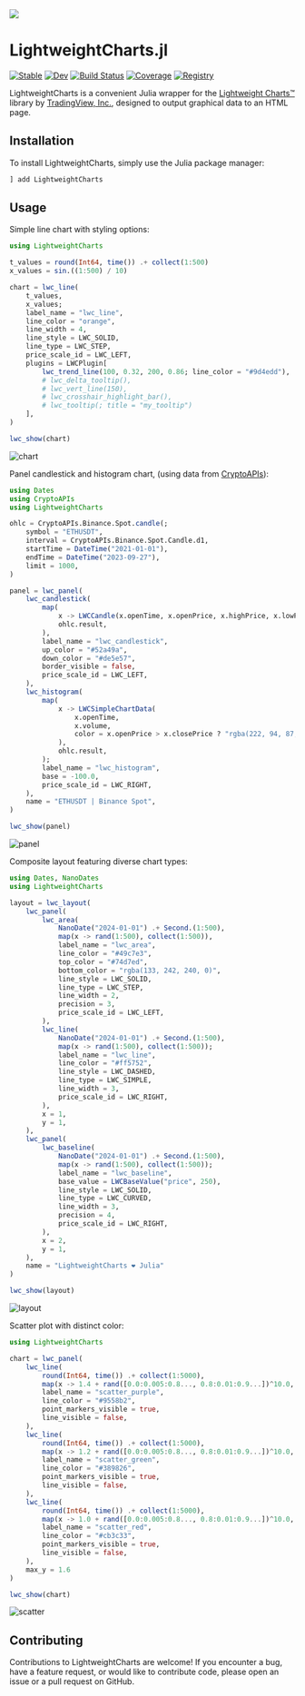 <picture>
  <source media="(prefers-color-scheme: dark)" srcset=docs/src/assets/animation_dark.gif>
  <source media="(prefers-color-scheme: light)" srcset=docs/src/assets/animation_light.gif>
  <img src=docs/src/assets/animation_light.gif>
</picture>

# LightweightCharts.jl

[![Stable](https://img.shields.io/badge/docs-stable-blue.svg)](https://bhftbootcamp.github.io/LightweightCharts.jl/stable/)
[![Dev](https://img.shields.io/badge/docs-dev-blue.svg)](https://bhftbootcamp.github.io/LightweightCharts.jl/dev/)
[![Build Status](https://github.com/bhftbootcamp/LightweightCharts.jl/actions/workflows/CI.yml/badge.svg?branch=master)](https://github.com/bhftbootcamp/LightweightCharts.jl/actions/workflows/CI.yml?query=branch%3Amaster)
[![Coverage](https://codecov.io/gh/bhftbootcamp/LightweightCharts.jl/branch/master/graph/badge.svg)](https://codecov.io/gh/bhftbootcamp/LightweightCharts.jl)
[![Registry](https://img.shields.io/badge/registry-General-4063d8)](https://github.com/JuliaRegistries/General)

LightweightCharts is a convenient Julia wrapper for the [Lightweight Charts™](https://github.com/tradingview/lightweight-charts) library by [TradingView, Inc.](https://www.tradingview.com/), designed to output graphical data to an HTML page.

## Installation
To install LightweightCharts, simply use the Julia package manager:

```julia
] add LightweightCharts
```
## Usage

Simple line chart with styling options:

```julia
using LightweightCharts

t_values = round(Int64, time()) .+ collect(1:500)
x_values = sin.((1:500) / 10)

chart = lwc_line(
    t_values,
    x_values;
    label_name = "lwc_line",
    line_color = "orange",
    line_width = 4,
    line_style = LWC_SOLID,
    line_type = LWC_STEP,
    price_scale_id = LWC_LEFT,
    plugins = LWCPlugin[
        lwc_trend_line(100, 0.32, 200, 0.86; line_color = "#9d4edd"),
        # lwc_delta_tooltip(),
        # lwc_vert_line(150),
        # lwc_crosshair_highlight_bar(),
        # lwc_tooltip(; title = "my_tooltip")
    ],
)

lwc_show(chart)
```

![chart](docs/src/assets/chart.png)

Panel candlestick and histogram chart, (using data from [CryptoAPIs](https://github.com/bhftbootcamp/CryptoAPIs.jl)):

```julia
using Dates
using CryptoAPIs
using LightweightCharts

ohlc = CryptoAPIs.Binance.Spot.candle(;
    symbol = "ETHUSDT",
    interval = CryptoAPIs.Binance.Spot.Candle.d1,
    startTime = DateTime("2021-01-01"),
    endTime = DateTime("2023-09-27"),
    limit = 1000,
)

panel = lwc_panel(
    lwc_candlestick(
        map(
            x -> LWCCandle(x.openTime, x.openPrice, x.highPrice, x.lowPrice, x.closePrice),
            ohlc.result,
        ),
        label_name = "lwc_candlestick",
        up_color = "#52a49a",
        down_color = "#de5e57",
        border_visible = false,
        price_scale_id = LWC_LEFT,
    ),
    lwc_histogram(
        map(
            x -> LWCSimpleChartData(
                x.openTime,
                x.volume,
                color = x.openPrice > x.closePrice ? "rgba(222, 94, 87, 0.5)" : "rgba(82, 164, 154, 0.5)",
            ),
            ohlc.result,
        );
        label_name = "lwc_histogram",
        base = -100.0,
        price_scale_id = LWC_RIGHT,
    ),
    name = "ETHUSDT | Binance Spot",
)

lwc_show(panel)
```

![panel](docs/src/assets/panel.png)

Composite layout featuring diverse chart types:

```julia
using Dates, NanoDates
using LightweightCharts

layout = lwc_layout(
    lwc_panel(
        lwc_area(
            NanoDate("2024-01-01") .+ Second.(1:500),
            map(x -> rand(1:500), collect(1:500)),
            label_name = "lwc_area",
            line_color = "#49c7e3",
            top_color = "#74d7ed",
            bottom_color = "rgba(133, 242, 240, 0)",
            line_style = LWC_SOLID,
            line_type = LWC_STEP,
            line_width = 2,
            precision = 3,
            price_scale_id = LWC_LEFT,
        ),
        lwc_line(
            NanoDate("2024-01-01") .+ Second.(1:500),
            map(x -> rand(1:500), collect(1:500));
            label_name = "lwc_line",
            line_color = "#ff5752",
            line_style = LWC_DASHED,
            line_type = LWC_SIMPLE,
            line_width = 3,
            price_scale_id = LWC_RIGHT,
        ),
        x = 1,
        y = 1,
    ),
    lwc_panel(
        lwc_baseline(
            NanoDate("2024-01-01") .+ Second.(1:500),
            map(x -> rand(1:500), collect(1:500));
            label_name = "lwc_baseline",
            base_value = LWCBaseValue("price", 250),
            line_style = LWC_SOLID,
            line_type = LWC_CURVED,
            line_width = 3,
            precision = 4,
            price_scale_id = LWC_RIGHT,
        ),
        x = 2,
        y = 1,
    ),
    name = "LightweightCharts ❤️ Julia"
)

lwc_show(layout)
```

![layout](docs/src/assets/layout.png)

Scatter plot with distinct color:

```julia
using LightweightCharts

chart = lwc_panel(
    lwc_line(
        round(Int64, time()) .+ collect(1:5000),
        map(x -> 1.4 + rand([0.0:0.005:0.8..., 0.8:0.01:0.9...])^10.0, 1:5000);
        label_name = "scatter_purple",
        line_color = "#9558b2",
        point_markers_visible = true,
        line_visible = false,
    ),
    lwc_line(
        round(Int64, time()) .+ collect(1:5000),
        map(x -> 1.2 + rand([0.0:0.005:0.8..., 0.8:0.01:0.9...])^10.0, 1:5000);
        label_name = "scatter_green",
        line_color = "#389826",
        point_markers_visible = true,
        line_visible = false,
    ),
    lwc_line(
        round(Int64, time()) .+ collect(1:5000),
        map(x -> 1.0 + rand([0.0:0.005:0.8..., 0.8:0.01:0.9...])^10.0, 1:5000);
        label_name = "scatter_red",
        line_color = "#cb3c33",
        point_markers_visible = true,
        line_visible = false,
    ),
    max_y = 1.6
)

lwc_show(chart)
```

![scatter](docs/src/assets/scatter.png)

## Contributing

Contributions to LightweightCharts are welcome! If you encounter a bug, have a feature request, or would like to contribute code, please open an issue or a pull request on GitHub.
